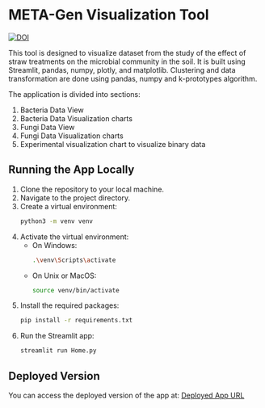 # META-Gen Visualization Tool

[![DOI](https://zenodo.org/badge/DOI/10.5281/zenodo.10794898.svg)](https://doi.org/10.5281/zenodo.10794898)

This tool is designed to visualize dataset from the study of the effect of straw treatments on the microbial community in the soil. It is built using Streamlit, pandas, numpy, plotly, and matplotlib. Clustering and data transformation are done using pandas, numpy and k-prototypes algorithm.

The application is divided into sections:

1. Bacteria Data View
2. Bacteria Data Visualization charts
3. Fungi Data View
4. Fungi Data Visualization charts
5. Experimental visualization chart to visualize binary data

## Running the App Locally

1. Clone the repository to your local machine.
2. Navigate to the project directory.
3. Create a virtual environment:
    ```bash
    python3 -m venv venv
    ```
4. Activate the virtual environment:
    - On Windows:
        ```bash
        .\venv\Scripts\activate
        ```
    - On Unix or MacOS:
        ```bash
        source venv/bin/activate
        ```
5. Install the required packages:
    ```bash
    pip install -r requirements.txt
    ```
6. Run the Streamlit app:
    ```bash
    streamlit run Home.py
    ```

## Deployed Version

You can access the deployed version of the app at: [Deployed App URL](https://ds--metagtool-dmwcqyuhbd3kaikvk5me8j.streamlit.app/)